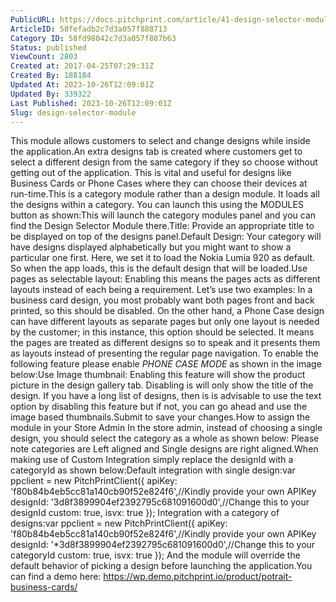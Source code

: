 ```yaml
---
PublicURL: https://docs.pitchprint.com/article/41-design-selector-module
ArticleID: 58fefadb2c7d3a057f888713
Category ID: 58fd98042c7d3a057f887b63
Status: published
ViewCount: 2803
Created at: 2017-04-25T07:29:31Z
Created By: 188184
Updated At: 2023-10-26T12:09:01Z
Updated By: 339322
Last Published: 2023-10-26T12:09:01Z
Slug: design-selector-module
---
```

This module allows customers to select and change designs while inside the application.An extra designs tab is created where customers get to select a different design from the same category if they so choose without getting out of the application. This is vital and useful for designs like Business Cards or Phone Cases where they can choose their devices at run-time.This is a category module rather than a design module. It loads all the designs within a category. You can launch this using the MODULES button as shown:This will launch the category modules panel and you can find the Design Selector Module there.Title: Provide an appropriate title to be displayed on top of the designs panel.Default Design: Your category will have designs displayed alphabetically but you might want to show a particular one first. Here, we set it to load the Nokia Lumia 920 as default. So when the app loads, this is the default design that will be loaded.Use pages as selectable layout: Enabling this means the pages acts as different layouts instead of each being a requirement. Let’s use two examples: In a business card design, you most probably want both pages front and back printed, so this should be disabled. On the other hand, a Phone Case design can have different layouts as separate pages but only one layout is needed by the customer; in this instance, this option should be selected. It means the pages are treated as different designs so to speak and it presents them as layouts instead of presenting the regular page navigation. To enable the following feature please enable *PHONE CASE MODE* as shown in the image below:Use Image thumbnail: Enabling this feature will show the product picture in the design gallery tab. Disabling is will only show the title of the design. If you have a long list of designs, then is is advisable to use the text option by disabling this feature but if not, you can go ahead and use the image based thumbnails.Submit to save your changes.How to assign the module in your Store Admin
  In the store admin, instead of choosing a single design, you should select the category as a whole as shown below: 
Please note categories are Left aligned and Single designs are right aligned.When making use of Custom Integration simply replace the designId with a categoryId as shown below:Default integration with single design:var ppclient = new PitchPrintClient({
apiKey: 'f80b84b4eb5cc81a140cb90f52e824f6',//Kindly provide your own APIKey
designId: '3d8f3899904ef2392795c681091600d0',//Change this to your designId
custom: true,
isvx: true
});
Integration with a category of designs:var ppclient = new PitchPrintClient({
apiKey: 'f80b84b4eb5cc81a140cb90f52e824f6',//Kindly provide your own APIKey
designId: '*3d8f3899904ef2392795c681091600d0',//Change this to your categoryId
custom: true,
isvx: true
});
And the module will override the default behavior of picking a design before launching the application.You can find a demo here: https://wp.demo.pitchprint.io/product/potrait-business-cards/
